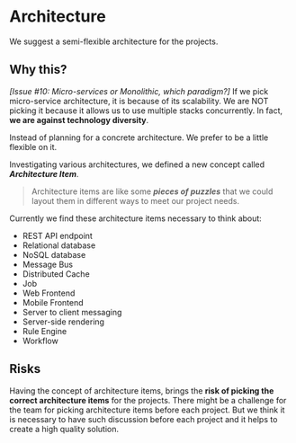 # Architecture

We suggest a semi-flexible architecture for the projects.

## Why this?

_[Issue #10: Micro-services or Monolithic, which paradigm?]_
If we pick micro-service architecture, it is because of its scalability.
We are NOT picking it because it allows us to use multiple stacks concurrently.
In fact, **we are against technology diversity**.

Instead of planning for a concrete architecture. We prefer to be a little flexible on it.

Investigating various architectures, we defined a new concept called _**Architecture Item**_. 
> Architecture items are like some _**pieces of puzzles**_ that we could layout them in different ways to meet our project needs.

Currently we find these architecture items necessary to think about:
- REST API endpoint
- Relational database
- NoSQL database
- Message Bus
- Distributed Cache
- Job
- Web Frontend
- Mobile Frontend
- Server to client messaging
- Server-side rendering
- Rule Engine
- Workflow

## Risks
Having the concept of architecture items, brings the **risk of picking the correct architecture items** for the projects. There might be a challenge for the team for picking architecture items before each project. But we think it is necessary to have such discussion before each project and it helps to create a high quality solution.